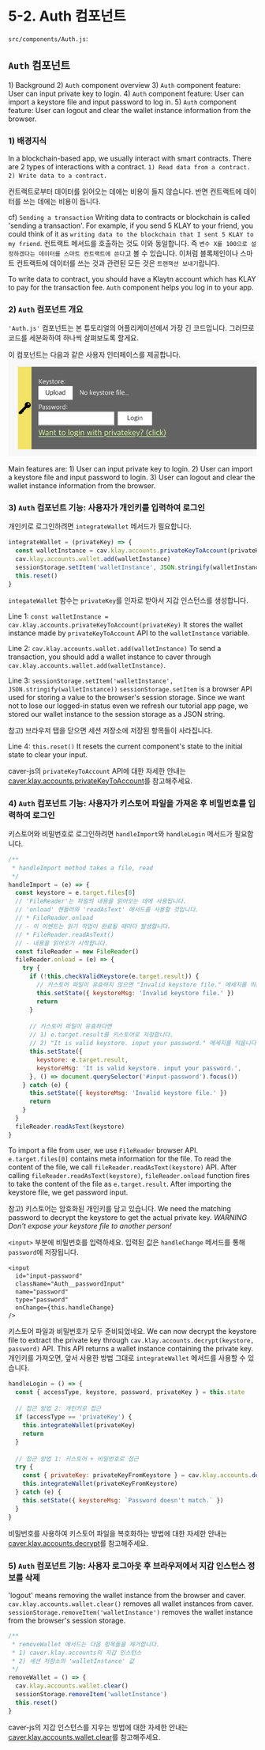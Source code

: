 # 5-2. Auth 컴포넌트

`src/components/Auth.js`:

## `Auth` 컴포넌트

1\) Background 2\) `Auth` component overview 3\) `Auth` component feature: User can input private key to login. 4\) `Auth` component feature: User can import a keystore file and input password to log in. 5\) `Auth` component feature: User can logout and clear the wallet instance information from the browser.

### 1\) 배경지식

In a blockchain-based app, we usually interact with smart contracts. There are 2 types of interactions with a contract. `1) Read data from a contract.` `2) Write data to a contract.`

컨트랙트로부터 데이터를 읽어오는 데에는 비용이 들지 않습니다. 반면 컨트랙트에 데이터를 쓰는 데에는 비용이 듭니다.

cf\) `Sending a transaction` Writing data to contracts or blockchain is called 'sending a transaction'. For example, if you send 5 KLAY to your friend, you could think of it as `writing data to the blockchain that I sent 5 KLAY to my friend`. 컨트랙트 메서드를 호출하는 것도 이와 동일합니다. 즉 `변수 X를 100으로 설정하겠다는 데이터를 스마트 컨트랙트에 쓴다`고 볼 수 있습니다. 이처럼 블록체인이나 스마트 컨트랙트에 데이터를 쓰는 것과 관련된 모든 것은 `트랜잭션 보내기`랍니다.

To write data to contract, you should have a Klaytn account which has KLAY to pay for the transaction fee. `Auth` component helps you log in to your app.

### 2\) `Auth` 컴포넌트 개요

`'Auth.js'` 컴포넌트는 본 튜토리얼의 어플리케이션에서 가장 긴 코드입니다. 그러므로 코드를 세분화하여 하나씩 살펴보도록 할게요.

이 컴포넌트는 다음과 같은 사용자 인터페이스를 제공합니다. ![auth 컴포넌트](../images/tutorial-auth-component.png)

Main features are: 1\) User can input private key to login. 2\) User can import a keystore file and input password to login. 3\) User can logout and clear the wallet instance information from the browser.

### 3\) `Auth` 컴포넌트 기능: 사용자가 개인키를 입력하여 로그인

개인키로 로그인하려면 `integrateWallet` 메서드가 필요합니다.

```javascript
integrateWallet = (privateKey) => {
  const walletInstance = cav.klay.accounts.privateKeyToAccount(privateKey)
  cav.klay.accounts.wallet.add(walletInstance)
  sessionStorage.setItem('walletInstance', JSON.stringify(walletInstance))
  this.reset()
}
```

`integateWallet` 함수는 `privateKey`를 인자로 받아서 지갑 인스턴스를 생성합니다.

Line 1: `const walletInstance = cav.klay.accounts.privateKeyToAccount(privateKey)` It stores the wallet instance made by `privateKeyToAccount` API to the `walletInstance` variable.

Line 2: `cav.klay.accounts.wallet.add(walletInstance)` To send a transaction, you should add a wallet instance to caver through `cav.klay.accounts.wallet.add(walletInstance)`.

Line 3: `sessionStorage.setItem('walletInstance', JSON.stringify(walletInstance))` `sessionStorage.setItem` is a browser API used for storing a value to the browser's session storage. Since we want not to lose our logged-in status even we refresh our tutorial app page, we stored our wallet instance to the session storage as a JSON string.

참고\) 브라우저 탭을 닫으면 세션 저장소에 저장된 항목들이 사라집니다.

Line 4: `this.reset()` It resets the current component's state to the initial state to clear your input.

caver-js의 `privateKeyToAccount` API에 대한 자세한 안내는 [caver.klay.accounts.privateKeyToAccount](../../../sdk/caver-js/api-references/caver.klay.accounts.md#privatekeytoaccount)를 참고해주세요.

### 4\) `Auth` 컴포넌트 기능: 사용자가 키스토어 파일을 가져온 후 비밀번호를 입력하여 로그인

키스토어와 비밀번호로 로그인하려면 `handleImport`와 `handleLogin` 메서드가 필요합니다.

```javascript
/**
 * handleImport method takes a file, read
 */
handleImport = (e) => {
  const keystore = e.target.files[0]
  // 'FileReader'는 파일의 내용을 읽어오는 데에 사용됩니다.
  // 'onload' 핸들러와 'readAsText' 메서드를 사용할 것입니다.
  // * FileReader.onload
  // - 이 이벤트는 읽기 작업이 완료될 때마다 발생합니다.
  // * FileReader.readAsText()
  // - 내용을 읽어오기 시작합니다.
  const fileReader = new FileReader()
  fileReader.onload = (e) => {
    try {
      if (!this.checkValidKeystore(e.target.result)) {
        // 키스토어 파일이 유효하지 않으면 "Invalid keystore file." 메세지를 띄웁니다.
        this.setState({ keystoreMsg: 'Invalid keystore file.' })
        return
      }

      // 키스토어 파일이 유효하다면
      // 1) e.target.result를 키스토어로 지정합니다.
      // 2) "It is valid keystore. input your password." 메세지를 띄웁니다.
      this.setState({
        keystore: e.target.result,
        keystoreMsg: 'It is valid keystore. input your password.',
      }, () => document.querySelector('#input-password').focus())
    } catch (e) {
      this.setState({ keystoreMsg: 'Invalid keystore file.' })
      return
    }
  }
  fileReader.readAsText(keystore)
}
```

To import a file from user, we use `FileReader` browser API. `e.target.files[0]` contains meta information for the file. To read the content of the file, we call `fileReader.readAsText(keystore)` API. After calling `fileReader.readAsText(keystore)`, `fileReader.onload` function fires to take the content of the file as `e.target.result`. After importing the keystore file, we get password input.

참고\) 키스토어는 암호화된 개인키를 담고 있습니다. We need the matching password to decrypt the keystore to get the actual private key. _WARNING Don't expose your keystore file to another person!_

`<input>` 부분에 비밀번호를 입력하세요. 입력된 값은 `handleChange` 메서드를 통해 `password`에 저장됩니다.

```markup
<input
  id="input-password"
  className="Auth__passwordInput"
  name="password"
  type="password"
  onChange={this.handleChange}
/>
```

키스토어 파일과 비밀번호가 모두 준비되었네요. We can now decrypt the keystore file to extract the private key through `cav.klay.accounts.decrypt(keystore, password)` API. This API returns a wallet instance containing the private key. 개인키를 가져오면, 앞서 사용한 방법 그대로 `integrateWallet` 메서드를 사용할 수 있습니다.

```javascript
handleLogin = () => {
  const { accessType, keystore, password, privateKey } = this.state

  // 접근 방법 2: 개인키로 접근
  if (accessType == 'privateKey') {
    this.integrateWallet(privateKey)
    return
  }

  // 접근 방법 1: 키스토어 + 비밀번호로 접근
  try {
    const { privateKey: privateKeyFromKeystore } = cav.klay.accounts.decrypt(keystore, password)
    this.integrateWallet(privateKeyFromKeystore)
  } catch (e) {
    this.setState({ keystoreMsg: `Password doesn't match.` })
  }
}
```

비밀번호를 사용하여 키스토어 파일을 복호화하는 방법에 대한 자세한 안내는 [caver.klay.accounts.decrypt](../../../sdk/caver-js/api-references/caver.klay.accounts.md#decrypt)를 참고해주세요.

### 5\) `Auth` 컴포넌트 기능: 사용자 로그아웃 후 브라우저에서 지갑 인스턴스 정보를 삭제

'logout' means removing the wallet instance from the browser and caver. `cav.klay.accounts.wallet.clear()` removes all wallet instances from caver. `sessionStorage.removeItem('walletInstance')` removes the wallet instance from the browser's session storage.

```javascript
/**
 * removeWallet 메서드는 다음 항목들을 제거합니다.
 * 1) caver.klay.accounts의 지갑 인스턴스
 * 2) 세션 저장소의 'walletInstance' 값
 */
removeWallet = () => {
  cav.klay.accounts.wallet.clear()
  sessionStorage.removeItem('walletInstance')
  this.reset()
}
```

caver-js의 지갑 인스턴스를 지우는 방법에 대한 자세한 안내는 [caver.klay.accounts.wallet.clear](../../../sdk/caver-js/api-references/caver.klay.accounts.md#wallet-clear)를 참고해주세요.

